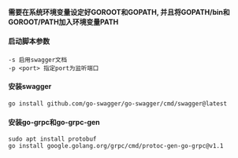#### 需要在系统环境变量设定好GOROOT和GOPATH, 并且将GOPATH/bin和GOROOT/PATH加入环境变量PATH

#### 启动脚本参数
    -s 启用swagger文档
    -p <port> 指定port为监听端口

#### 安装swagger
``` shell
go install github.com/go-swagger/go-swagger/cmd/swagger@latest
```

#### 安装go-grpc和go-grpc-gen
``` shell
sudo apt install protobuf
go install google.golang.org/grpc/cmd/protoc-gen-go-grpc@v1.1
```


